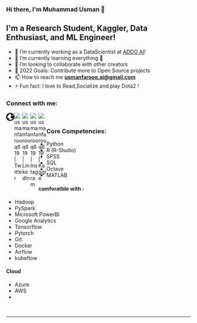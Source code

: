 ### Hi there, I'm Muhammad Usman  👋

## I'm a Research Student, Kaggler, Data Enthusiast, and ML Engineer!
- 🔭 I’m currently working as a DataScientist at [ADDO AI][link]!
- 🌱 I’m currently learning everything 🤣
- 👯 I’m looking to collaborate with other creators
- 🥅 2022 Goals: Contribute more to Open Source projects
- 📫 How to reach me **usmanfarooq.ai@gmail.com**
- ⚡ Fun fact: I love to Read,Socialize and play Dota2 !

### Connect with me:

[<img align="left" alt="usmanfarooq619.com" width="22px" src="https://raw.githubusercontent.com/iconic/open-iconic/master/svg/globe.svg" />][website]
[<img align="left" alt="usmanfarooq619 | Twitter" width="22px" src="https://cdn.jsdelivr.net/npm/simple-icons@v3/icons/twitter.svg" />][twitter]
[<img align="left" alt="usmanfarooq619 | LinkedIn" width="22px" src="https://cdn.jsdelivr.net/npm/simple-icons@v3/icons/linkedin.svg" />][linkedin]
[<img align="left" alt="usmanfarooq619 | Instagram" width="22px" src="https://cdn.jsdelivr.net/npm/simple-icons@v3/icons/instagram.svg" />][instagram]
[<img align="left" alt="usmanfarooq619 | Kaggle" width="22px" src="https://cdn.jsdelivr.net/npm/simple-icons@3.0.1/icons/kaggle.svg" />][kaggle]

<br />

### Core Competencies:

- Python 
- R (R-Studio)
- SPSS
- SQL
- Octave
- MATLAB
  #### comforatble with :
- Hadoop
- PySpark
- Microsoft PowerBI
- Google Analytics
- Tensorflow
- Pytorch
- Git.
- Docker
- Airflow
- kubeflow

#### Cloud
- Azure
- AWS
-
<br />

---

[link]: https://www.addo.ai/
[website]: https://mohammadusmanfarooq.wordpress.com
[twitter]: https://twitter.com/paulians619
[instagram]: https://www.instagram.com/paulians619/?hl=en
[linkedin]: https://www.linkedin.com/in/usmanfarooq619/
[kaggle]: https://kaggle.com/muhammadusmanfarooq 
